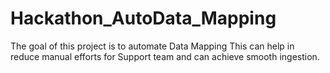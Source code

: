 # Hackathon_AutoData_Mapping
The goal of this project is to automate Data Mapping This can help in reduce manual efforts for Support team and can achieve smooth ingestion.

